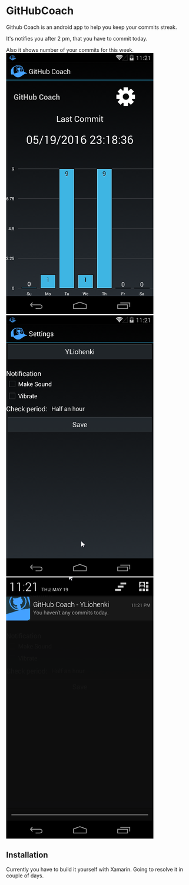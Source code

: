 # GitHubCoach
Github Coach is an android app to help you keep your commits streak.

It's notifies you after 2 pm, that you have to commit today.

Also it shows number of your commits for this week.
![Screenshot 1](screenshots/scrn1.png)  
![Screenshot 2](screenshots/scrn2.png)  
![Screenshot 3](screenshots/scrn3.png)  

## Installation

Currently you have to build it yourself with Xamarin. Going to resolve it in couple of days.
